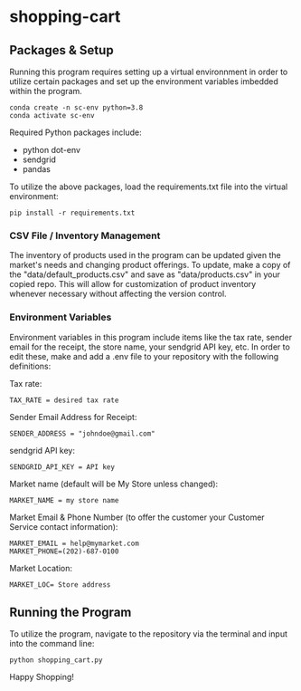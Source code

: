 # shopping-cart

## Packages & Setup
Running this program requires setting up a virtual environnment in order to utilize certain packages and set up the environment variables imbedded within the program.

```
conda create -n sc-env python=3.8
conda activate sc-env
```

Required Python packages include:
+ python dot-env
+ sendgrid
+ pandas

To utilize the above packages, load the requirements.txt file into the virtual environment:

```
pip install -r requirements.txt
```

### CSV File / Inventory Management
The inventory of products used in the program can be updated given the market's needs and changing product offerings. To update, make a copy of the "data/default_products.csv" and save as "data/products.csv" in your copied repo. This will allow for customization of product inventory whenever necessary without affecting the version control.

### Environment Variables
Environment variables in this program include items like the tax rate, sender email for the receipt, the store name, your sendgrid API key, etc. In order to edit these, make and add a  .env file to your repository with the following definitions:

Tax rate:
```
TAX_RATE = desired tax rate
```
Sender Email Address for Receipt:
```
SENDER_ADDRESS = "johndoe@gmail.com"
```

sendgrid API key:
```
SENDGRID_API_KEY = API key
```

Market name (default will be My Store unless changed):
```
MARKET_NAME = my store name 
```

Market Email & Phone Number (to offer the customer your Customer Service contact information):
```
MARKET_EMAIL = help@mymarket.com
MARKET_PHONE=(202)-687-0100
```

Market Location:
```
MARKET_LOC= Store address
```

## Running the Program
To utilize the program, navigate to the repository via the terminal and input into the command line:
```
python shopping_cart.py
```

Happy Shopping!